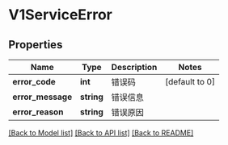 # V1ServiceError

## Properties
Name | Type | Description | Notes
------------ | ------------- | ------------- | -------------
**error_code** | **int** | 错误码 | [default to 0]
**error_message** | **string** | 错误信息 | 
**error_reason** | **string** | 错误原因 | 

[[Back to Model list]](../README.md#documentation-for-models) [[Back to API list]](../README.md#documentation-for-api-endpoints) [[Back to README]](../README.md)


